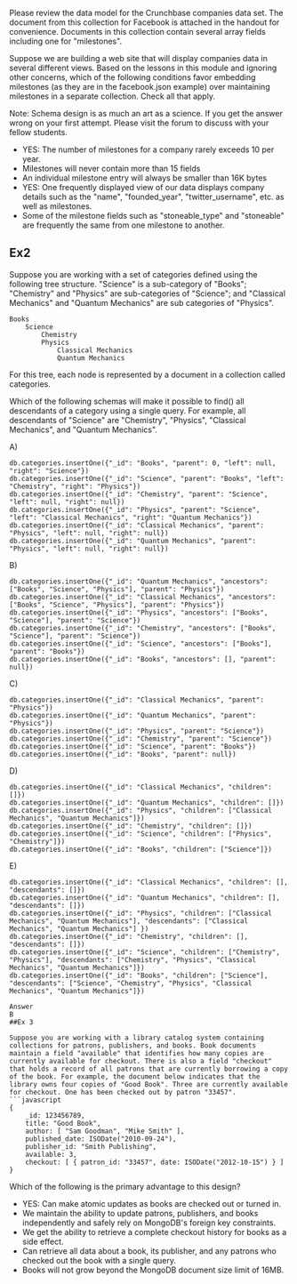 Please review the data model for the Crunchbase companies data set. The document from this collection for Facebook is attached in the handout for convenience. Documents in this collection contain several array fields including one for "milestones".

Suppose we are building a web site that will display companies data in several different views. Based on the lessons in this module and ignoring other concerns, which of the following conditions favor embedding milestones (as they are in the facebook.json example) over maintaining milestones in a separate collection. Check all that apply.

Note: Schema design is as much an art as a science. If you get the answer wrong on your first attempt. Please visit the forum to discuss with your fellow students.


* YES:  The number of milestones for a company rarely exceeds 10 per year.
* Milestones will never contain more than 15 fields
* An individual milestone entry will always be smaller than 16K bytes
* YES: One frequently displayed view of our data displays company details such as the "name", "founded_year", "twitter_username", etc. as well as milestones.
* Some of the milestone fields such as "stoneable_type" and "stoneable" are frequently the same from one milestone to another.


## Ex2
Suppose you are working with a set of categories defined using the following tree structure. "Science" is a sub-category of "Books"; "Chemistry" and "Physics" are sub-categories of "Science"; and "Classical Mechanics" and "Quantum Mechanics" are sub categories of "Physics".

```
Books
    Science
        Chemistry
        Physics
            Classical Mechanics
            Quantum Mechanics
```

For this tree, each node is represented by a document in a collection called categories.

Which of the following schemas will make it possible to find() all descendants of a category using a single query. For example, all descendants of "Science" are "Chemistry", "Physics", "Classical Mechanics", and "Quantum Mechanics".

A)
```
db.categories.insertOne({"_id": "Books", "parent": 0, "left": null, "right": "Science"})
db.categories.insertOne({"_id": "Science", "parent": "Books", "left": "Chemistry", "right": "Physics"})
db.categories.insertOne({"_id": "Chemistry", "parent": "Science", "left": null, "right": null})
db.categories.insertOne({"_id": "Physics", "parent": "Science", "left": "Classical Mechanics", "right": "Quantum Mechanics"})
db.categories.insertOne({"_id": "Classical Mechanics", "parent": "Physics", "left": null, "right": null})
db.categories.insertOne({"_id": "Quantum Mechanics", "parent": "Physics", "left": null, "right": null})
```

B)
```
db.categories.insertOne({"_id": "Quantum Mechanics", "ancestors": ["Books", "Science", "Physics"], "parent": "Physics"})
db.categories.insertOne({"_id": "Classical Mechanics", "ancestors": ["Books", "Science", "Physics"], "parent": "Physics"})
db.categories.insertOne({"_id": "Physics", "ancestors": ["Books", "Science"], "parent": "Science"})
db.categories.insertOne({"_id": "Chemistry", "ancestors": ["Books", "Science"], "parent": "Science"})
db.categories.insertOne({"_id": "Science", "ancestors": ["Books"], "parent": "Books"})
db.categories.insertOne({"_id": "Books", "ancestors": [], "parent": null})
```
C)
```
db.categories.insertOne({"_id": "Classical Mechanics", "parent": "Physics"})
db.categories.insertOne({"_id": "Quantum Mechanics", "parent": "Physics"})
db.categories.insertOne({"_id": "Physics", "parent": "Science"})
db.categories.insertOne({"_id": "Chemistry", "parent": "Science"})
db.categories.insertOne({"_id": "Science", "parent": "Books"})
db.categories.insertOne({"_id": "Books", "parent": null})
```
D)
```
db.categories.insertOne({"_id": "Classical Mechanics", "children": []})
db.categories.insertOne({"_id": "Quantum Mechanics", "children": []})
db.categories.insertOne({"_id": "Physics", "children": ["Classical Mechanics", "Quantum Mechanics"]})
db.categories.insertOne({"_id": "Chemistry", "children": []})
db.categories.insertOne({"_id": "Science", "children": ["Physics", "Chemistry"]})
db.categories.insertOne({"_id": "Books", "children": ["Science"]})
```
E)
```
db.categories.insertOne({"_id": "Classical Mechanics", "children": [], "descendants": []})
db.categories.insertOne({"_id": "Quantum Mechanics", "children": [], "descendants": []})
db.categories.insertOne({"_id": "Physics", "children": ["Classical Mechanics", "Quantum Mechanics"], "descendants": ["Classical Mechanics", "Quantum Mechanics"] })
db.categories.insertOne({"_id": "Chemistry", "children": [], "descendants": []})
db.categories.insertOne({"_id": "Science", "children": ["Chemistry", "Physics"], "descendants": ["Chemistry", "Physics", "Classical Mechanics", "Quantum Mechanics"]})
db.categories.insertOne({"_id": "Books", "children": ["Science"], "descendants": ["Science", "Chemistry", "Physics", "Classical Mechanics", "Quantum Mechanics"]})

Answer
B
##Ex 3

Suppose you are working with a library catalog system containing collections for patrons, publishers, and books. Book documents maintain a field "available" that identifies how many copies are currently available for checkout. There is also a field "checkout" that holds a record of all patrons that are currently borrowing a copy of the book. For example, the document below indicates that the library owns four copies of "Good Book". Three are currently available for checkout. One has been checked out by patron "33457".
```javascript
{
    _id: 123456789,
    title: "Good Book",
    author: [ "Sam Goodman", "Mike Smith" ],
    published_date: ISODate("2010-09-24"),
    publisher_id: "Smith Publishing",
    available: 3,
    checkout: [ { patron_id: "33457", date: ISODate("2012-10-15") } ]
}
```

Which of the following is the primary advantage to this design?


* YES: Can make atomic updates as books are checked out or turned in.
* We maintain the ability to update patrons, publishers, and books independently and safely rely on MongoDB's foreign key constraints.
* We get the ability to retrieve a complete checkout history for books as a side effect.
* Can retrieve all data about a book, its publisher, and any patrons who checked out the book with a single query.
* Books will not grow beyond the MongoDB document size limit of 16MB.